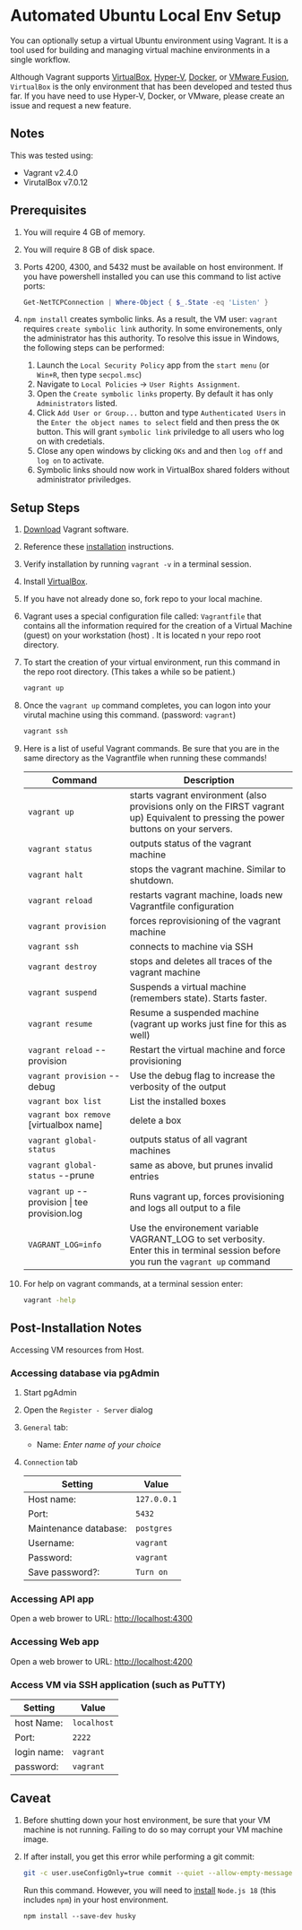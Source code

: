 # Automated Ubuntu Local Env Setup

You can optionally setup a virtual Ubuntu environment using Vagrant. It is a tool used for building and managing virtual machine environments in a single workflow.

Although Vagrant supports [VirtualBox](https://www.virtualbox.org/), [Hyper-V](https://learn.microsoft.com/en-us/virtualization/hyper-v-on-windows/quick-start/enable-hyper-v), [Docker](https://www.docker.com/), or [VMware Fusion](https://customerconnect.vmware.com/downloads/get-download?downloadGroup=FUS-PUBTP-2021H1), `VirtualBox` is the only environment that has been developed and tested thus far. If you have need to use Hyper-V, Docker, or VMware, please create an issue and request a new feature.

## Notes

This was tested using:

- Vagrant v2.4.0
- VirutalBox v7.0.12

## Prerequisites

1. You will require 4 GB of memory.
1. You will require 8 GB of disk space.
1. Ports 4200, 4300, and 5432 must be available on host environment. If you have powershell installed you can use this command to list active ports:

   ```powershell
   Get-NetTCPConnection | Where-Object { $_.State -eq 'Listen' }
   ```

1. `npm install` creates symbolic links. As a result, the VM user: `vagrant` requires `create symbolic link` authority. In some environements, only the administrator has this authority. To resolve this issue in Windows, the following steps can be performed:
   1. Launch the `Local Security Policy` app from the `start menu` (or `Win+R`, then type `secpol.msc`)
   1. Navigate to `Local Policies` -> `User Rights Assignment`.
   1. Open the `Create symbolic links` property. By default it has only `Administrators` listed.
   1. Click `Add User or Group...` button and type `Authenticated Users` in the `Enter the object names to select` field and then press the `OK` button. This will grant `symbolic link` priviledge to all users who log on with credetials.
   1. Close any open windows by clicking `OKs` and and then `log off` and `log on` to activate.
   1. Symbolic links should now work in VirtualBox shared folders without administrator priviledges.

## Setup Steps

1. [Download](https://developer.hashicorp.com/vagrant/downloads?ajs_aid=ba208f95-d5a1-457d-abeb-49d458b95eec&product_intent=vagrant) Vagrant software.
1. Reference these [installation](https://developer.hashicorp.com/vagrant/docs/installation) instructions.
1. Verify installation by running `vagrant -v` in a terminal session.
1. Install [VirtualBox](https://www.virtualbox.org/).
1. If you have not already done so, fork repo to your local machine.
1. Vagrant uses a special configuration file called: `Vagrantfile` that contains all the information required for the creation of a Virtual Machine (guest) on your workstation (host) . It is located n your repo root directory.
1. To start the creation of your virtual environment, run this command in the repo root directory. (This takes a while so be patient.)

   ```bash
   vagrant up
   ```

1. Once the `vagrant up` command completes, you can logon into your virutal machine using this command. (password: `vagrant`)

   ```bash
   vagrant ssh
   ```

1. Here is a list of useful Vagrant commands. Be sure that you are in the same directory as the Vagran­tfile when running these commands!

   | Command                                       | Description                                                                                                                          |
   | --------------------------------------------- | ------------------------------------------------------------------------------------------------------------------------------------ |
   | `vagrant up`                                  | starts vagrant enviro­nment (also provisions only on the FIRST vagrant up) Equivalent to pressing the power buttons on your servers. |
   | `vagrant status`                              | outputs status of the vagrant machine                                                                                                |
   | `vagrant halt`                                | stops the vagrant machine. Similar to shutdown.                                                                                      |
   | `vagrant reload`                              | restarts vagrant machine, loads new Vagran­tfile configuration                                                                       |
   | `vagrant provision`                           | forces reprovisioning of the vagrant machine                                                                                         |
   | `vagrant ssh`                                 | connects to machine via SSH                                                                                                          |
   | `vagrant destroy`                             | stops and deletes all traces of the vagrant machine                                                                                  |
   | `vagrant suspend`                             | Suspends a virtual machine (remembers state). Starts faster.                                                                         |
   | `vagrant resume`                              | Resume a suspended machine (vagrant up works just fine for this as well)                                                             |
   | `vagrant reload` --provision                  | Restart the virtual machine and force provis­ioning                                                                                  |
   | `vagrant provision` --debug                   | Use the debug flag to increase the verbosity of the output                                                                           |
   | `vagrant box list`                            | List the installed boxes                                                                                                             |
   | `vagrant box remove` [virtualbox name]        | delete a box                                                                                                                         |
   | `vagrant global­-status`                      | outputs status of all vagrant machines                                                                                               |
   | `vagrant global­-status` --prune              | same as above, but prunes invalid entries                                                                                            |
   | `vagrant up` --provision \| tee provision.log | Runs vagrant up, forces provisioning and logs all output to a file                                                                   |
   | `VAGRANT_LOG=info`                            | Use the environement variable VAGRANT_LOG to set verbosity. Enter this in terminal session before you run the `vagrant up` command   |

1. For help on vagrant commands, at a terminal session enter:

   ```bash
   vagrant -help
   ```

## Post-Installation Notes

Accessing VM resources from Host.

### Accessing database via pgAdmin

1. Start pgAdmin
1. Open the `Register - Server` dialog
1. `General` tab:
   - Name: _Enter name of your choice_
1. `Connection` tab

   | Setting               | Value       |
   | --------------------- | ----------- |
   | Host name:            | `127.0.0.1` |
   | Port:                 | `5432`      |
   | Maintenance database: | `postgres`  |
   | Username:             | `vagrant`   |
   | Password:             | `vagrant`   |
   | Save password?:       | `Turn on`   |

### Accessing API app

Open a web brower to URL: <http://localhost:4300>

### Accessing Web app

Open a web brower to URL: <http://localhost:4200>

### Access VM via SSH application (such as PuTTY)

| Setting     | Value       |
| ----------- | ----------- |
| host Name:  | `localhost` |
| Port:       | `2222`      |
| login name: | `vagrant`   |
| password:   | `vagrant`   |

## Caveat

1. Before shutting down your host environment, be sure that your VM machine is not running. Failing to do so may corrupt your VM machine image.

1. If after install, you get this error while performing a git commit:

   ```bash
   git -c user.useConfigOnly=true commit --quiet --allow-empty-message --file - 'lint-staged' is not recognized as an internal or external command, operable program or batch file. husky - pre-commit hook exited with code 1 (error)
   ```

   Run this command. However, you will need to [install](https://nodejs.org/en/download/) `Node.js 18` (this includes `npm`) in your host environment.

   ```text
   npm install --save-dev husky
   ```
